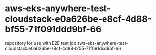 # aws-eks-anywhere-test-cloudstack-e0a626be-e8cf-4d88-bf55-71f091ddd9bf-66
repository for use with E2E test job aws-eks-anywhere-test-cloudstack:e0a626be-e8cf-4d88-bf55-71f091ddd9bf-66
